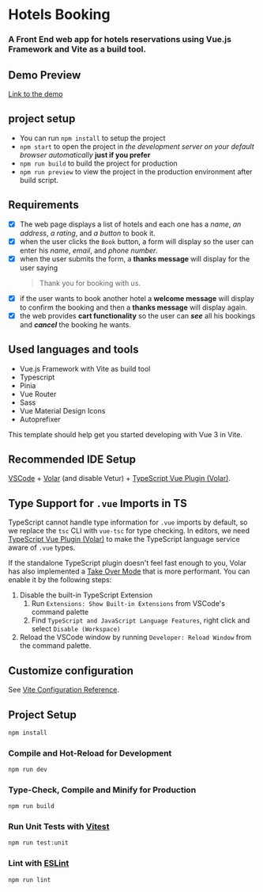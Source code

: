 # Hotels Booking

### A Front End web app for hotels reservations using Vue.js Framework and Vite as a build tool.

## Demo Preview

[Link to the demo](https://elkanaria-hotels-booking.netlify.app/)

## project setup

- You can run `npm install` to setup the project
- `npm start` to open the project in _the development server on your default browser automatically_ **just if you prefer**
- `npm run build` to build the project for production
- `npm run preview` to view the project in the production environment after build script.

## Requirements

- [x] The web page displays a list of hotels and each one has a _name_, _an address_, _a rating_, and _a button_ to book it.
- [x] when the user clicks the `Book` button, a form will display so the user can enter his _name_, _email_, and _phone number_.
- [x] when the user submits the form, a **thanks message** will display for the user
      saying
  > Thank you for booking with us.
- [x] if the user wants to book another hotel a **welcome message** will display to confirm the booking and then a **thanks message** will display again.
- [x] the web provides **cart functionality** so the user can **_see_** all his bookings and **_cancel_** the booking he wants.

## Used languages and tools

- Vue.js Framework with Vite as build tool
- Typescript
- Pinia
- Vue Router
- Sass
- Vue Material Design Icons
- Autoprefixer

This template should help get you started developing with Vue 3 in Vite.

## Recommended IDE Setup

[VSCode](https://code.visualstudio.com/) + [Volar](https://marketplace.visualstudio.com/items?itemName=Vue.volar) (and disable Vetur) + [TypeScript Vue Plugin (Volar)](https://marketplace.visualstudio.com/items?itemName=Vue.vscode-typescript-vue-plugin).

## Type Support for `.vue` Imports in TS

TypeScript cannot handle type information for `.vue` imports by default, so we replace the `tsc` CLI with `vue-tsc` for type checking. In editors, we need [TypeScript Vue Plugin (Volar)](https://marketplace.visualstudio.com/items?itemName=Vue.vscode-typescript-vue-plugin) to make the TypeScript language service aware of `.vue` types.

If the standalone TypeScript plugin doesn't feel fast enough to you, Volar has also implemented a [Take Over Mode](https://github.com/johnsoncodehk/volar/discussions/471#discussioncomment-1361669) that is more performant. You can enable it by the following steps:

1. Disable the built-in TypeScript Extension
   1. Run `Extensions: Show Built-in Extensions` from VSCode's command palette
   2. Find `TypeScript and JavaScript Language Features`, right click and select `Disable (Workspace)`
2. Reload the VSCode window by running `Developer: Reload Window` from the command palette.

## Customize configuration

See [Vite Configuration Reference](https://vitejs.dev/config/).

## Project Setup

```sh
npm install
```

### Compile and Hot-Reload for Development

```sh
npm run dev
```

### Type-Check, Compile and Minify for Production

```sh
npm run build
```

### Run Unit Tests with [Vitest](https://vitest.dev/)

```sh
npm run test:unit
```

### Lint with [ESLint](https://eslint.org/)

```sh
npm run lint
```
